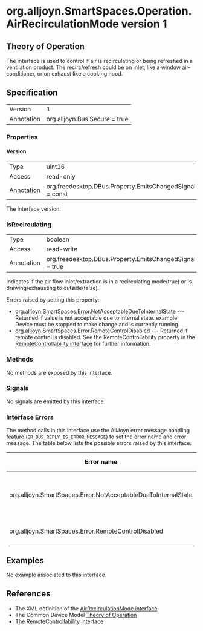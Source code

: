 # org.alljoyn.SmartSpaces.Operation.AirRecirculationMode version 1

## Theory of Operation

The interface is used to control if air is recirculating or being refreshed in a 
ventilation product.  The recirc/refresh could be on inlet, like a window air-
conditioner, or on exhaust like a cooking hood.


## Specification

|            |                               |
| ---------- | ----------------------------- |
| Version    | 1                             |
| Annotation | org.alljoyn.Bus.Secure = true |

### Properties

#### Version

|            |                                                         |
| ---------- | ------------------------------------------------------- |
| Type       | uint16                                                  |
| Access     | read-only                                               |
| Annotation | org.freedesktop.DBus.Property.EmitsChangedSignal = const|

The interface version.  

### IsRecirculating

|            |                                                          |
| ---------- | -------------------------------------------------------- |
| Type       | boolean                                                  |
| Access     | read-write                                               |
| Annotation | org.freedesktop.DBus.Property.EmitsChangedSignal = true  |

Indicates if the air flow inlet/extraction is in a recirculating mode(true) or 
is drawing/exhausting to outside(false).

Errors raised by setting this property:

* org.alljoyn.SmartSpaces.Error.NotAcceptableDueToInternalState --- Returned
if value is not acceptable due to internal state.  example: Device must be
stopped to make change and is currently running.
* org.alljoyn.SmartSpaces.Error.RemoteControlDisabled --- Returned if 
remote control is disabled. See the RemoteControllability property in the 
[RemoteControllability interface](RemoteControllability-v1) for further information.


### Methods

No methods are exposed by this interface.

### Signals

No signals are emitted by this interface.

### Interface Errors

The method calls in this interface use the AllJoyn error message handling feature
(`ER_BUS_REPLY_IS_ERROR_MESSAGE`) to set the error name and error message.
The table below lists the possible errors raised by this interface.

| Error name                                                    | Error message                                      |
|---------------------------------------------------------------|----------------------------------------------------|
| org.alljoyn.SmartSpaces.Error.NotAcceptableDueToInternalState | The value is not acceptable due to internal state  |
| org.alljoyn.SmartSpaces.Error.RemoteControlDisabled           | Remote control is disabled                         |

## Examples

No example associated to this interface.

## References

* The XML definition of the [AirRecirculationMode interface](AirRecirculationMode-v1.xml)
* The Common Device Model [Theory of Operation](/org.alljoyn.SmartSpaces/theory-of-operation-v1)
* The [RemoteControllability interface](RemoteControllability-v1)


